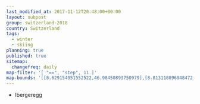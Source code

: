 ```yaml
---
last_modified_at: 2017-11-12T20:48:00+00:00
layout: subpost
group: switzerland-2018
country: Switzerland
tags:
  - winter
  - skiing
planning: true
published: true
sitemap:
  changefreq: daily
map-filter: '[ "==", "step", 11 ]'
map-bounds: '[[8.629154951552522,46.98450893750979],[8.813118096948472,47.05002788514065]]'
---
```


* Ibergeregg
